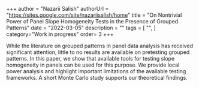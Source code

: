 +++
author = "Nazarii Salish"
authorUrl = "https://sites.google.com/site/nazariisalish/home"
title = "On Nontrivial Power of Panel Slope Homogeneity Tests in the Presence of Grouped Patterns"
date = "2022-03-05"
description = ""
tags = [
    "",
]
category="Work in progress"
order= 3
+++

While the literature on grouped patterns in panel data analysis has received significant attention, little to no results are available on pretesting grouped patterns. In this paper, we show that available tools for testing slope homogeneity in panels can be used for this purpose. We provide local power analysis and highlight important limitations of the available testing frameworks. A short Monte Carlo study supports our theoretical findings.
